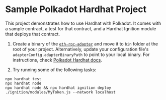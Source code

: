 # Sample Polkadot Hardhat Project

This project demonstrates how to use Hardhat with Polkadot. It comes with a
sample contract, a test for that contract, and a Hardhat Ignition module that
deploys that contract.

1. Create a binary of the
   [`eth-rpc-adapter`](https://github.com/paritytech/polkadot-sdk/tree/master/substrate/frame/revive/rpc)
   and move it to `bin` folder at the root of your project. Alternatively,
   update your configuration file's `adapterConfig.adapterBinaryPath` to point
   to your local binary. For instructions, check
   [Polkadot Hardhat docs](https://papermoonio.github.io/polkadot-mkdocs/develop/smart-contracts/dev-environments/hardhat/#testing-your-contract).

2. Try running some of the following tasks:

```shell
npx hardhat test
npx hardhat node
npx hardhat node && npx hardhat ignition deploy ./ignition/modules/MyToken.js --network localhost
```
